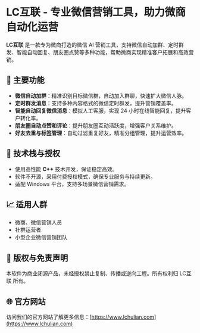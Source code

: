 # LC互联 - 专业微信营销工具，助力微商自动化运营

**LC互联** 是一款专为微商打造的微信 AI 营销工具，支持微信自动加群、定时群发、智能自动回复、朋友圈点赞等多种功能，帮助微商实现精准客户拓展和高效营销。

## 🚀 主要功能

- **微信自动加群**：精准识别目标微信群，自动加入群聊，快速扩大微信人脉。
- **定时群发消息**：支持多种内容格式的微信定时群发，提升营销覆盖率。
- **智能自动回复微信消息**：模拟人工客服，实现 24 小时在线智能回复，提升客户转化率。
- **朋友圈自动点赞和评论**：提升朋友圈互动活跃度，增强客户关系维护。
- **好友去重与标签管理**：自动过滤重复好友，精准分组管理，提升运营效率。

## 🔧 技术栈与授权

- 使用高性能 **C++** 技术开发，保证稳定高效。
- 软件不开源，采用付费授权模式，确保专业服务与持续更新。
- 适配 Windows 平台，支持多场景微信营销需求。

## 📈 适用人群

- 微商、微信营销人员
- 社群运营者
- 小型企业微信营销团队

## 📢 版权与免责声明

本软件为商业闭源产品，未经授权禁止复制、传播或逆向工程。所有权利归 LC互联 所有。

## 🌐 官方网站

访问我们的官方网站了解更多信息：[https://www.lchulian.com](https://www.lchulian.com)
